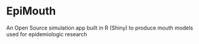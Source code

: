 # EpiMouth
An Open Source simulation app built in R (Shiny) to produce mouth models used for epidemiologic research
